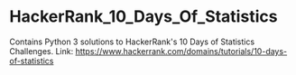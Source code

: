 # HackerRank_10_Days_Of_Statistics
Contains Python 3 solutions to HackerRank's 10 Days of Statistics Challenges.
Link: https://www.hackerrank.com/domains/tutorials/10-days-of-statistics
